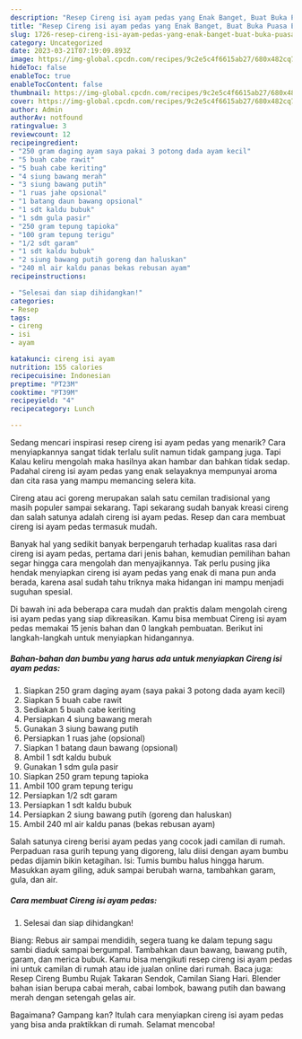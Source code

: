 ```yaml
---
description: "Resep Cireng isi ayam pedas yang Enak Banget, Buat Buka Puasa Enak Banget"
title: "Resep Cireng isi ayam pedas yang Enak Banget, Buat Buka Puasa Enak Banget"
slug: 1726-resep-cireng-isi-ayam-pedas-yang-enak-banget-buat-buka-puasa-enak-banget
category: Uncategorized
date: 2023-03-21T07:19:09.893Z
image: https://img-global.cpcdn.com/recipes/9c2e5c4f6615ab27/680x482cq70/cireng-isi-ayam-pedas-foto-resep-utama.jpg
hideToc: false
enableToc: true
enableTocContent: false
thumbnail: https://img-global.cpcdn.com/recipes/9c2e5c4f6615ab27/680x482cq70/cireng-isi-ayam-pedas-foto-resep-utama.jpg
cover: https://img-global.cpcdn.com/recipes/9c2e5c4f6615ab27/680x482cq70/cireng-isi-ayam-pedas-foto-resep-utama.jpg
author: Admin
authorAv: notfound
ratingvalue: 3
reviewcount: 12
recipeingredient:
- "250 gram daging ayam saya pakai 3 potong dada ayam kecil"
- "5 buah cabe rawit"
- "5 buah cabe keriting"
- "4 siung bawang merah"
- "3 siung bawang putih"
- "1 ruas jahe opsional"
- "1 batang daun bawang opsional"
- "1 sdt kaldu bubuk"
- "1 sdm gula pasir"
- "250 gram tepung tapioka"
- "100 gram tepung terigu"
- "1/2 sdt garam"
- "1 sdt kaldu bubuk"
- "2 siung bawang putih goreng dan haluskan"
- "240 ml air kaldu panas bekas rebusan ayam"
recipeinstructions:

- "Selesai dan siap dihidangkan!"
categories:
- Resep
tags:
- cireng
- isi
- ayam

katakunci: cireng isi ayam 
nutrition: 155 calories
recipecuisine: Indonesian
preptime: "PT23M"
cooktime: "PT39M"
recipeyield: "4"
recipecategory: Lunch

---
```



Sedang mencari inspirasi resep cireng isi ayam pedas yang menarik? Cara menyiapkannya sangat tidak terlalu sulit namun tidak gampang juga. Tapi Kalau keliru mengolah maka hasilnya akan hambar dan bahkan tidak sedap. Padahal cireng isi ayam pedas yang enak selayaknya mempunyai aroma dan cita rasa yang mampu memancing selera kita.


Cireng atau aci goreng merupakan salah satu cemilan tradisional yang masih populer sampai sekarang. Tapi sekarang sudah banyak kreasi cireng dan salah satunya adalah cireng isi ayam pedas. Resep dan cara membuat cireng isi ayam pedas termasuk mudah.

Banyak hal yang sedikit banyak berpengaruh terhadap kualitas rasa dari cireng isi ayam pedas, pertama dari jenis bahan, kemudian pemilihan bahan segar hingga cara mengolah dan menyajikannya. Tak perlu pusing jika hendak menyiapkan cireng isi ayam pedas yang enak di mana pun anda berada, karena asal sudah tahu triknya maka hidangan ini mampu menjadi suguhan spesial.


Di bawah ini ada beberapa cara mudah dan praktis dalam mengolah cireng isi ayam pedas yang siap dikreasikan. Kamu bisa membuat Cireng isi ayam pedas memakai 15 jenis bahan dan 0 langkah pembuatan. Berikut ini langkah-langkah untuk menyiapkan hidangannya.

<!--inarticleads1-->

##### Bahan-bahan dan bumbu yang harus ada untuk menyiapkan Cireng isi ayam pedas:

1. Siapkan 250 gram daging ayam (saya pakai 3 potong dada ayam kecil)
1. Siapkan 5 buah cabe rawit
1. Sediakan 5 buah cabe keriting
1. Persiapkan 4 siung bawang merah
1. Gunakan 3 siung bawang putih
1. Persiapkan 1 ruas jahe (opsional)
1. Siapkan 1 batang daun bawang (opsional)
1. Ambil 1 sdt kaldu bubuk
1. Gunakan 1 sdm gula pasir
1. Siapkan 250 gram tepung tapioka
1. Ambil 100 gram tepung terigu
1. Persiapkan 1/2 sdt garam
1. Persiapkan 1 sdt kaldu bubuk
1. Persiapkan 2 siung bawang putih (goreng dan haluskan)
1. Ambil 240 ml air kaldu panas (bekas rebusan ayam)


Salah satunya cireng berisi ayam pedas yang cocok jadi camilan di rumah. Perpaduan rasa gurih tepung yang digoreng, lalu diisi dengan ayam bumbu pedas dijamin bikin ketagihan. Isi: Tumis bumbu halus hingga harum. Masukkan ayam giling, aduk sampai berubah warna, tambahkan garam, gula, dan air. 

<!--inarticleads2-->

##### Cara membuat Cireng isi ayam pedas:


1. Selesai dan siap dihidangkan!

Biang: Rebus air sampai mendidih, segera tuang ke dalam tepung sagu sambi diaduk sampai bergumpal. Tambahkan daun bawang, bawang putih, garam, dan merica bubuk. Kamu bisa mengikuti resep cireng isi ayam pedas ini untuk camilan di rumah atau ide jualan online dari rumah. Baca juga: Resep Cireng Bumbu Rujak Takaran Sendok, Camilan Siang Hari. Blender bahan isian berupa cabai merah, cabai lombok, bawang putih dan bawang merah dengan setengah gelas air. 

Bagaimana? Gampang kan? Itulah cara menyiapkan cireng isi ayam pedas yang bisa anda praktikkan di rumah. Selamat mencoba!

